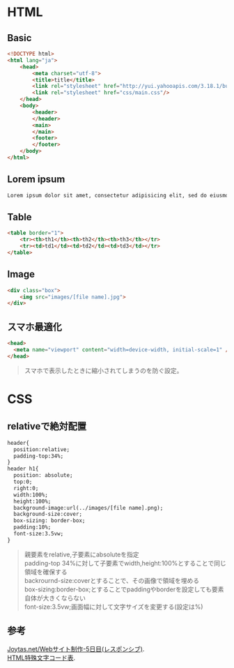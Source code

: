# HTML
## Basic
~~~html
<!DOCTYPE html>
<html lang="ja">
	<head>
		<meta charset="utf-8">
		<title>title</title>
		<link rel="stylesheet" href="http://yui.yahooapis.com/3.18.1/build/cssreset/cssreset-min.css">
		<link rel="stylesheet" href="css/main.css"/>
	</head>
	<body>
		<header>
		</header>
		<main>
		</main>
		<footer>
		</footer>
	</body>
</html>
~~~
## Lorem ipsum
~~~html
Lorem ipsum dolor sit amet, consectetur adipisicing elit, sed do eiusmod tempor incididunt ut labore et dolore magna aliqua. Ut enim ad minim veniam, quis nostrud exercitation ullamco laboris nisi ut aliquip ex ea commodo consequat. Duis aute irure dolor in reprehenderit in voluptate velit esse cillum dolore eu fugiat nulla pariatur. Excepteur sint occaecat cupidatat non proident, sunt in culpa qui officia deserunt mollit anim id est laborum.
~~~
## Table
~~~html
<table border="1">
	<tr><th>th1</th><th>th2</th><th>th3</th></tr>
	<tr><td>td1</td><td>td2</td><td>td3</td></tr>
</table>
~~~
## Image
~~~html
<div class="box">
	<img src="images/[file name].jpg">
</div>
~~~
## スマホ最適化
~~~html
<head>
  <meta name="viewport" content="width=device-width, initial-scale=1" />
</head>
~~~
> スマホで表示したときに縮小されてしまうのを防ぐ設定。
# CSS
## relativeで絶対配置
~~~html
header{
  position:relative;
  padding-top:34%;
}
header h1{
  position: absolute;
  top:0;
  right:0;
  width:100%;
  height:100%;
  background-image:url(../images/[file name].png);
  background-size:cover;
  box-sizing: border-box;
  padding:10%;
  font-size:3.5vw;
}
~~~
> 親要素をrelative,子要素にabsoluteを指定  
> padding-top 34%に対して子要素でwidth,height:100%とすることで同じ領域を確保する  
> backrournd-size:coverとすることで、その画像で領域を埋める  
> box-sizing:border-box;とすることでpaddingやborderを設定しても要素自体が大きくならない  
> font-size:3.5vw;画面幅に対して文字サイズを変更する(設定は%)  
## 参考
[Joytas.net/Webサイト制作-5日目(レスポンシブ)](https://joytas.net/programming/website/website05).  
[HTML特殊文字コード表](http://www.shurey.com/js/labo/character.html).

